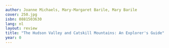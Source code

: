 ```yaml
---
author: Joanne Michaels, Mary-Margaret Barile, Mary Barile
cover: 250.jpg
isbn: 0881503630
lang: nl
layout: review
title: "The Hudson Valley and Catskill Mountains: An Explorer's Guide"
year: 0
---
```

